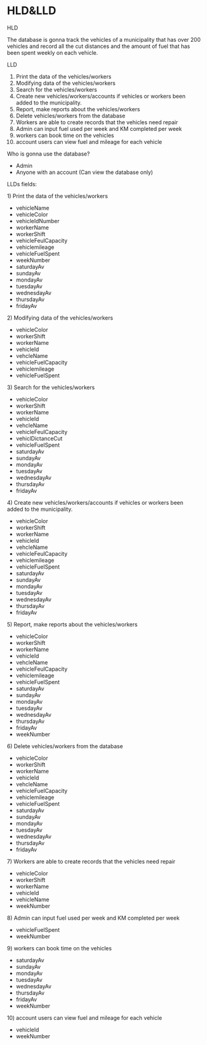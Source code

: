 # HLD\&LLD

HLD

The database is gonna track the vehicles of a municipality that has over 200 vehicles and record all the cut distances and the amount of fuel that has been spent weekly on each vehicle.



LLD

1. Print the data of the vehicles/workers
2. Modifying data of the vehicles/workers
3. Search for the vehicles/workers
4. Create new vehicles/workers/accounts if vehicles or workers been added to the municipality.
5. Report, make reports about the vehicles/workers
6. Delete vehicles/workers from the database
7. Workers are able to create records that the vehicles need repair
8. Admin can input fuel used per week and KM completed per week&#x20;
9. workers can book time on the vehicles &#x20;
10. account users can view fuel and mileage for each vehicle&#x20;

Who is gonna use the database?

* Admin
* Anyone with an account (Can view the database only)

LLDs fields:

1\) Print the data of the vehicles/workers

* vehicleName&#x20;
* vehicleColor&#x20;
* vehicleIdNumber
* workerName
* workerShift
* vehicleFeulCapacity
* vehiclemileage
* vehicleFuelSpent
* weekNumber
* saturdayAv
* sundayAv
* mondayAv
* tuesdayAv
* wednesdayAv
* thursdayAv
* fridayAv

2\) Modifying data of the vehicles/workers

* vehicleColor
* workerShift
* workerName
* vehicleId
* vehcleName
* vehicleFuelCapacity
* vehiclemileage
* vehicleFuelSpent

3\) Search for the vehicles/workers

* vehicleColor
* workerShift
* workerName
* vehicleId
* vehcleName
* vehicleFeulCapacity
* vehiclDictanceCut
* vehicleFuelSpent
* saturdayAv
* sundayAv
* mondayAv
* tuesdayAv
* wednesdayAv
* thursdayAv
* fridayAv

4\) Create new vehicles/workers/accounts if vehicles or workers been added to the municipality.

* vehicleColor
* workerShift
* workerName
* vehicleId
* vehcleName
* vehicleFeulCapacity
* vehiclemileage
* vehicleFuelSpent
* saturdayAv
* sundayAv
* mondayAv
* tuesdayAv
* wednesdayAv
* thursdayAv
* fridayAv

5\) Report, make reports about the vehicles/workers

* vehicleColor
* workerShift
* workerName
* vehicleId
* vehcleName
* vehicleFeulCapacity
* vehiclemileage
* vehicleFuelSpent
* saturdayAv
* sundayAv
* mondayAv
* tuesdayAv
* wednesdayAv
* thursdayAv
* fridayAv
* weekNumber

6\) Delete vehicles/workers from the database

* vehicleColor
* workerShift
* workerName
* vehicleId
* vehcleName
* vehicleFuelCapacity
* vehiclemileage
* vehicleFuelSpent
* saturdayAv
* sundayAv
* mondayAv
* tuesdayAv
* wednesdayAv
* thursdayAv
* fridayAv

7\) Workers are able to create records that the vehicles need repair

* vehicleColor
* workerShift
* workerName
* vehicleId
* vehicleName
* weekNumber

8\) Admin can input fuel used per week and KM completed per week

* vehicleFuelSpent
* weekNumber

9\) workers can book time on the vehicles &#x20;

* saturdayAv
* sundayAv
* mondayAv
* tuesdayAv
* wednesdayAv
* thursdayAv
* fridayAv
* weekNumber

10\) account users can view fuel and mileage for each vehicle&#x20;

* vehicleId
* weekNumber
